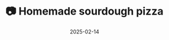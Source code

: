 ---
title: '📷 Homemade sourdough pizza'
date: '2025-02-14'
image: 'https://cdn.diblasio.social/static/photos/2025/20250214_182050.jpg'
alt_text: "Four freshly baked pizzas with cheese and basil on a stovetop."
tags:
  - "#Photography"
  - "#Pizza"
  - "#FoodPhotography"
  - "#ShotOniPhone"
  - "#Huizen"
  - "#Netherlands"
  - "#Sourdough"
description: ''
created_date: '2025-02-14'
location: "Unknown location"
exif_data: "Apple iPhone 15 Pro 9mm f/2.8 (1/50 | f/2.8 | ISO 125)"
draft: false
---